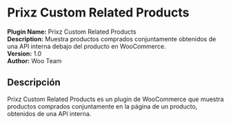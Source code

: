 # Prixz Custom Related Products

**Plugin Name:** Prixz Custom Related Products  
**Description:** Muestra productos comprados conjuntamente obtenidos de una API interna debajo del producto en WooCommerce.  
**Version:** 1.0  
**Author:** Woo Team  

## Descripción

Prixz Custom Related Products es un plugin de WooCommerce que muestra productos comprados conjuntamente en la página de un producto, obtenidos de una API interna.
